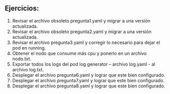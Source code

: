 ## **Ejercicios:**

1. Revisar el archivo obsoleto pregunta1.yaml y migrar a una versión actualizada. 
2. Revisar el archivo obsoleto pregunta2.yaml y migrar a una versión actualizada.
3. Revisar el archivo pregunta3.yaml y corregir lo necesario para dejar el pod en running.
4. Obtener el nodo que consume más cpu y ponerlo en un archivo nodo.txt.
5. Exportar todos los logs del pod log generator – archivo log.yaml - al archivo log.txt.
6. Desplegar el archivo pregunta6.yaml y lograr que este bien configurado. 
7. Desplegar el archivo pregunta7.yaml y lograr que este bien configurado.
8. Desplegar el archivo pregunta8.yaml y lograr que este bien configurado.